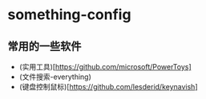# something-config

## 常用的一些软件

- (实用工具)[https://github.com/microsoft/PowerToys]
- (文件搜索-everything)
- (键盘控制鼠标)[https://github.com/lesderid/keynavish]
